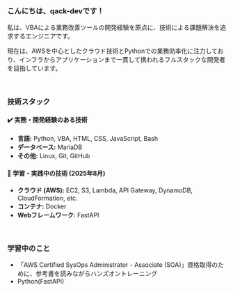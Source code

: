 <!--
**qack-dev/qack-dev** is a ✨ _special_ ✨ repository because its `README.md` (this file) appears on your GitHub profile.

Here are some ideas to get you started:

- 🔭 I’m currently working on ...
- 🌱 I’m currently learning ...
- 👯 I’m looking to collaborate on ...
- 🤔 I’m looking for help with ...
- 💬 Ask me about ...
- 📫 How to reach me: ...
- 😄 Pronouns: ...
- ⚡ Fun fact: ...
-->

### こんにちは、qack-devです！

私は、VBAによる業務改善ツールの開発経験を原点に、技術による課題解決を追求するエンジニアです。

現在は、AWSを中心としたクラウド技術とPythonでの業務効率化に注力しており、インフラからアプリケーションまで一貫して携われるフルスタックな開発者を目指しています。

<br/>

### 技術スタック

#### ✔️ 実務・開発経験のある技術
- **言語:** Python, VBA, HTML, CSS, JavaScript, Bash
- **データベース:** MariaDB
- **その他:** Linux, Git, GitHub

#### 🌱 学習・実践中の技術 (2025年8月)
- **クラウド (AWS):** EC2, S3, Lambda, API Gateway, DynamoDB, CloudFormation, etc.
- **コンテナ:** Docker
- **Webフレームワーク:** FastAPI

<br/>

### 学習中のこと

- 「AWS Certified SysOps Administrator - Associate (SOA)」資格取得のために、参考書を読みながらハンズオントレーニング
- Python(FastAPI)
